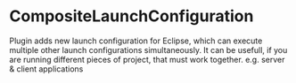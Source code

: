 # CompositeLaunchConfiguration

Plugin adds new launch configuration for Eclipse, which can execute multiple
other launch configurations simultaneously. It can be usefull, if you are running
different pieces of project, that must work together. e.g. server & client applications